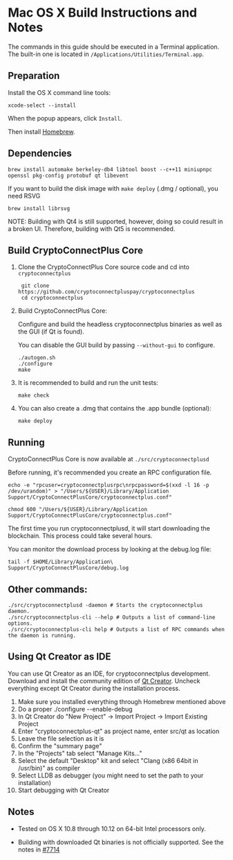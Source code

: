 Mac OS X Build Instructions and Notes
====================================
The commands in this guide should be executed in a Terminal application.
The built-in one is located in `/Applications/Utilities/Terminal.app`.

Preparation
-----------
Install the OS X command line tools:

`xcode-select --install`

When the popup appears, click `Install`.

Then install [Homebrew](https://brew.sh).

Dependencies
----------------------

    brew install automake berkeley-db4 libtool boost --c++11 miniupnpc openssl pkg-config protobuf qt libevent

If you want to build the disk image with `make deploy` (.dmg / optional), you need RSVG

    brew install librsvg

NOTE: Building with Qt4 is still supported, however, doing so could result in a broken UI. Therefore, building with Qt5 is recommended.

Build CryptoConnectPlus Core
------------------------

1. Clone the CryptoConnectPlus Core source code and cd into `cryptoconnectplus`

        git clone https://github.com/cryptoconnectpluspay/cryptoconnectplus
        cd cryptoconnectplus

2.  Build CryptoConnectPlus Core:

    Configure and build the headless cryptoconnectplus binaries as well as the GUI (if Qt is found).

    You can disable the GUI build by passing `--without-gui` to configure.

        ./autogen.sh
        ./configure
        make

3.  It is recommended to build and run the unit tests:

        make check

4.  You can also create a .dmg that contains the .app bundle (optional):

        make deploy

Running
-------

CryptoConnectPlus Core is now available at `./src/cryptoconnectplusd`

Before running, it's recommended you create an RPC configuration file.

    echo -e "rpcuser=cryptoconnectplusrpc\nrpcpassword=$(xxd -l 16 -p /dev/urandom)" > "/Users/${USER}/Library/Application Support/CryptoConnectPlusCore/cryptoconnectplus.conf"

    chmod 600 "/Users/${USER}/Library/Application Support/CryptoConnectPlusCore/cryptoconnectplus.conf"

The first time you run cryptoconnectplusd, it will start downloading the blockchain. This process could take several hours.

You can monitor the download process by looking at the debug.log file:

    tail -f $HOME/Library/Application\ Support/CryptoConnectPlusCore/debug.log

Other commands:
-------

    ./src/cryptoconnectplusd -daemon # Starts the cryptoconnectplus daemon.
    ./src/cryptoconnectplus-cli --help # Outputs a list of command-line options.
    ./src/cryptoconnectplus-cli help # Outputs a list of RPC commands when the daemon is running.

Using Qt Creator as IDE
------------------------
You can use Qt Creator as an IDE, for cryptoconnectplus development.
Download and install the community edition of [Qt Creator](https://www.qt.io/download/).
Uncheck everything except Qt Creator during the installation process.

1. Make sure you installed everything through Homebrew mentioned above
2. Do a proper ./configure --enable-debug
3. In Qt Creator do "New Project" -> Import Project -> Import Existing Project
4. Enter "cryptoconnectplus-qt" as project name, enter src/qt as location
5. Leave the file selection as it is
6. Confirm the "summary page"
7. In the "Projects" tab select "Manage Kits..."
8. Select the default "Desktop" kit and select "Clang (x86 64bit in /usr/bin)" as compiler
9. Select LLDB as debugger (you might need to set the path to your installation)
10. Start debugging with Qt Creator

Notes
-----

* Tested on OS X 10.8 through 10.12 on 64-bit Intel processors only.

* Building with downloaded Qt binaries is not officially supported. See the notes in [#7714](https://github.com/bitcoin/bitcoin/issues/7714)
